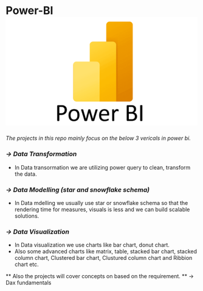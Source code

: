 # Power-BI ![Data Visualization](https://github.com/ARJUNM12311/Data-Visualizations-Using-Power-BI/blob/main/Power-BI-Symbol.png)
*The projects in this repo mainly focus on the below 3 vericals in power bi.*

### ***-> Data Transformation*** ###
*  In Data transormation we are utilizing power query to clean, transform the data.
### ***-> Data Modelling (star and snowflake schema)*** ###
*   In Data mdelling we usually use star or snowflake schema so that the rendering time for measures, visuals is less and we can build scalable solutions.
### ***-> Data Visualization*** ###
*  In Data visualization we use charts like bar chart, donut chart.
*  Also some advanced charts like matrix, table, stacked bar chart, stacked column chart,
Clustered bar chart, Clustured column chart and Ribbion chart etc.


** Also the projects will cover concepts on based on the requirement. **
-> Dax fundamentals         
